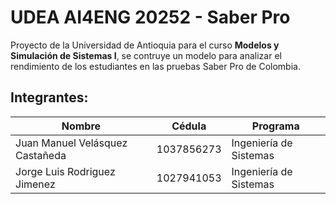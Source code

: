 # **UDEA AI4ENG 20252 - Saber Pro**
Proyecto de la Universidad de Antioquia para el curso **Modelos y Simulación de Sistemas I**, se contruye un modelo para analizar el rendimiento de los estudiantes en las pruebas Saber Pro de Colombia.
## **Integrantes:**
|Nombre|Cédula|Programa|
|--------|--------|----------|
|Juan Manuel Velásquez Castañeda|1037856273|Ingeniería de Sistemas|
|Jorge Luis Rodriguez Jimenez|1027941053|Ingeniería de Sistemas|